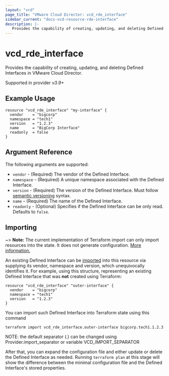 ```yaml
---
layout: "vcd"
page_title: "VMware Cloud Director: vcd_rde_interface"
sidebar_current: "docs-vcd-resource-rde-interface"
description: |-
   Provides the capability of creating, updating, and deleting Defined Interfaces in VMware Cloud Director.
---
```


# vcd\_rde\_interface

Provides the capability of creating, updating, and deleting Defined Interfaces in VMware Cloud Director.

Supported in provider *v3.9+*

## Example Usage

```hcl
resource "vcd_rde_interface" "my-interface" {
  vendor    = "bigcorp"
  namespace = "tech1"
  version   = "1.2.3"
  name      = "BigCorp Interface"
  readonly  = false
}
```

## Argument Reference

The following arguments are supported:

* `vendor` - (Required) The vendor of the Defined Interface.
* `namespace` - (Required) A unique namespace associated with the Defined Interface.
* `version` - (Required) The version of the Defined Interface. Must follow [semantic versioning](https://semver.org/) syntax.
* `name` - (Required) The name of the Defined Interface.
* `readonly` - (Optional) Specifies if the Defined Interface can be only read. Defaults to `false`.

## Importing

~> **Note:** The current implementation of Terraform import can only import resources into the state. It does not generate
configuration. [More information.][docs-import]

An existing Defined Interface can be [imported][docs-import] into this resource via supplying its vendor, namespace and version, which
unequivocally identifies it.
For example, using this structure, representing an existing Defined Interface that was **not** created using Terraform:

```hcl
resource "vcd_rde_interface" "outer-interface" {
  vendor    = "bigcorp"
  namespace = "tech1"
  version   = "1.2.3"
}
```

You can import such Defined Interface into Terraform state using this command

```
terraform import vcd_rde_interface.outer-interface bigcorp.tech1.1.2.3
```

NOTE: the default separator (.) can be changed using Provider.import_separator or variable VCD_IMPORT_SEPARATOR

[docs-import]:https://www.terraform.io/docs/import/

After that, you can expand the configuration file and either update or delete the Defined Interface as needed. Running `terraform plan`
at this stage will show the difference between the minimal configuration file and the Defined Interface's stored properties.

